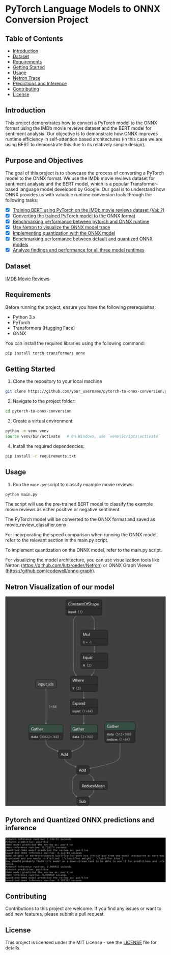 # PyTorch Language Models to ONNX Conversion Project

## Table of Contents

- [Introduction](#introduction)
- [Dataset](#dataset)
- [Requirements](#requirements)
- [Getting Started](#getting-started)
- [Usage](#usage)
- [Netron Trace](#netron-visualization-of-our-model)
- [Predictions and Inference](#pytorch-and-quantized-onnx-predictions-and-inference)
- [Contributing](#contributing)
- [License](#license)

## Introduction

This project demonstrates how to convert a PyTorch model to the ONNX format using the IMDb movie reviews dataset and the BERT model for sentiment analysis. Our objective is to demonstrate how ONNX improves runtime efficiency in self-attention based architectures (in this case we are using BERT to demonstrate this due to its relatively simple design).

## Purpose and Objectives

The goal of this project is to showcase the process of converting a PyTorch model to the ONNX format. We use the IMDb movie reviews dataset for sentiment analysis and the BERT model, which is a popular Transformer-based language model developed by Google. Our goal is to understand how ONNX provides us with valuable runtime conversion tools through the following tasks:

- [x] [Training BERT using PyTorch on the IMDb movie reviews dataset (Val: ?)](model.py)
- [x] [Converting the trained PyTorch model to the ONNX format](onnx_converter.py)
- [x] [Benchmarking performance between pytorch and ONNX runtime](main.py)
- [x] [Use Netron to visualize the ONNX model trace](resources/onnx_netron_example.png)
- [x] [Implementing quantization with the ONNX model](main.py)
- [x] [Benchmarking performance between default and quantized ONNX models](main.py)
- [x] [Analyze findings and performance for all three model runtimes](main.py)

## Dataset

[IMDB Movie Reviews](https://www.kaggle.com/datasets/lakshmi25npathi/imdb-dataset-of-50k-movie-reviews)

## Requirements

Before running the project, ensure you have the following prerequisites:

- Python 3.x
- PyTorch
- Transformers (Hugging Face)
- ONNX

You can install the required libraries using the following command:

```bash
pip install torch transformers onnx
```

## Getting Started

1. Clone the repository to your local machine

```bash
git clone https://github.com/your_username/pytorch-to-onnx-conversion.git
```

2. Navigate to the project folder:

```bash
cd pytorch-to-onnx-conversion
```

3. Create a virtual environment:

```bash
python -m venv venv
source venv/bin/activate   # On Windows, use `venv\Scripts\activate`
```

4. Install the required dependencies:

```bash
pip install -r requirements.txt
```

## Usage 

1. Run the `main.py` script to classify example movie reviews:

```bash
python main.py
```

The script will use the pre-trained BERT model to classify the example movie reviews as either positive or negative sentiment.

The PyTorch model will be converted to the ONNX format and saved as movie_review_classifier.onnx.

For incorporating the speed comparison when running the ONNX model, refer to the relevant section in the main.py script.

To implement quantization on the ONNX model, refer to the main.py script.

For visualizing the model architecture, you can use visualization tools like Netron (https://github.com/lutzroeder/Netron) or ONNX Graph Viewer (https://github.com/codewell/onnx-graph).

## Netron Visualization of our model
![Netron Graph](resources/onnx_netron_example.png)

## Pytorch and Quantized ONNX predictions and inference 
![predictions and inference](resources/results.png)

## Contributing

Contributions to this project are welcome. If you find any issues or want to add new features, please submit a pull request.

## License
This project is licensed under the MIT License - see the [LICENSE](LICENSE) file for details.
